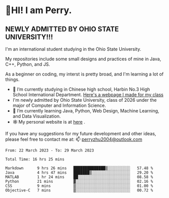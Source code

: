 # 🌄HI! I am Perry. <br> #
## NEWLY ADMITTED BY OHIO STATE UNIVERSITY!!! ##  
I'm an international student studying in the Ohio State University. <br>

My repositories include some small designs and practices of mine in Java, C++, Python, and JS. <br>

As a beginner on coding, my interst is pretty broad, and I'm learning a lot of things. <br>
- 🔭 I’m currently studying in Chinese high school, Harbin No.3 High School International Department. [Here's a webpage I made for my class](https://perry2004.github.io/weirdos/)
- I'm newly admitted by Ohio State University, class of 2026 under the major of Computer and Information Science. 
- 🌱 I’m currently learning Java, Python, Web Design, Machine Learning, and Data Visualization. 
- 🕸️ My personal website is at <a href="https://zhu-yp.cn">here</a> .  

If you have any suggestions for my future development and other ideas, please feel free to contact me at: 📫 [perryzhu2004@outlook.com](mailto:perryzhu2004@outlook.com)

<!--START_SECTION:waka-->

```text
From: 22 March 2023 - To: 29 March 2023

Total Time: 16 hrs 25 mins

Markdown      9 hrs 26 mins   ██████████████▒░░░░░░░░░░   57.48 %
Java          4 hrs 47 mins   ███████▒░░░░░░░░░░░░░░░░░   29.20 %
MATLAB        1 hr 24 mins    ██░░░░░░░░░░░░░░░░░░░░░░░   08.58 %
Python        21 mins         ▓░░░░░░░░░░░░░░░░░░░░░░░░   02.16 %
CSS           9 mins          ▒░░░░░░░░░░░░░░░░░░░░░░░░   01.00 %
Objective-C   7 mins          ▒░░░░░░░░░░░░░░░░░░░░░░░░   00.72 %
```

<!--END_SECTION:waka-->